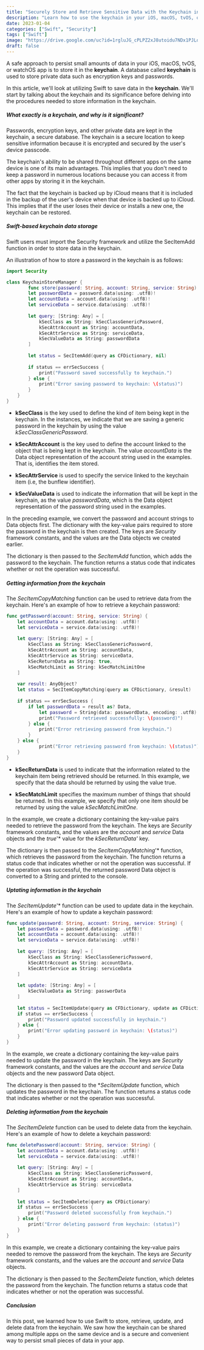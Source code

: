 ```yaml
---
title: "Securely Store and Retrieve Sensitive Data with the Keychain in Swift"
description: "Learn how to use the keychain in your iOS, macOS, tvOS, or watchOS app to safely store and retrieve passwords, encryption keys, and other sensitive data. Learn how to share data between apps using the keychain and how to use iCloud to back up your data. Swift examples that walk you through each step will show you how to use the keychain in your own apps."
date: 2023-01-04
categories: ["Swift", "Security"]
tags: ["Swift"]
image: "https://drive.google.com/uc?id=1rgluJG_cPLPZ2xJ8utoidu7NDx1PJLqA"
draft: false
---
```


A safe approach to persist small amounts of data in your iOS, macOS, tvOS, or watchOS app is to store it in the **keychain**. A database called **keychain** is used to store private data such as encryption keys and passwords.

In this article, we'll look at utilizing Swift to save data in the **keychain**. We'll start by talking about the keychain and its significance before delving into the procedures needed to store information in the keychain.

##### What exactly is a keychain, and why is it significant?
Passwords, encryption keys, and other private data are kept in the keychain, a secure database. The keychain is a secure location to keep sensitive information because it is encrypted and secured by the user's device passcode.

The keychain's ability to be shared throughout different apps on the same device is one of its main advantages. This implies that you don't need to keep a password in numerous locations because you can access it from other apps by storing it in the keychain.

The fact that the keychain is backed up by iCloud means that it is included in the backup of the user's device when that device is backed up to iCloud. This implies that if the user loses their device or installs a new one, the keychain can be restored.

##### Swift-based keychain data storage
Swift users must import the Security framework and utilize the SecItemAdd function in order to store data in the keychain.

An illustration of how to store a password in the keychain is as follows:

```swift
import Security

class KeychainStoreManager {
        func store(password: String, account: String, service: String) {
        let passwordData = password.data(using: .utf8)!
        let accountData = account.data(using: .utf8)!
        let serviceData = service.data(using: .utf8)!
        
        let query: [String: Any] = [
            kSecClass as String: kSecClassGenericPassword,
            kSecAttrAccount as String: accountData,
            kSecAttrService as String: serviceData,
            kSecValueData as String: passwordData
        ]
        
        let status = SecItemAdd(query as CFDictionary, nil)
        
        if status == errSecSuccess {
            print("Password saved successfully to keychain.")
        } else {
            print("Error saving password to keychain: \(status)")
        }
    }
}
```

* **kSecClass** is the key used to define the kind of item being kept in the keychain. In the instances, we indicate that we are saving a generic password in the keychain by using the value *kSecClassGenericPassword*.

* **kSecAttrAccount** is the key used to define the account linked to the object that is being kept in the keychain. The value *accountData*  is the Data object representation of the account string used in the examples. That is, identifies the item stored.

* **kSecAttrService** is used to specify the service linked to the keychain item (i.e, the bunflew identifier).

* **kSecValueData** is used to indicate the information that will be kept in the keychain, as the value *passwordData*, which is the Data object representation of the password string used in the examples.

In the preceding example, we convert the password and account strings to Data objects first. The dictionary with the key-value pairs required to store the password in the keychain is then created. The keys are *Security* framework constants, and the values are the Data objects we created earlier.

The dictionary is then passed to the *SecItemAdd* function, which adds the password to the keychain. The function returns a status code that indicates whether or not the operation was successful.

##### Getting information from the keychain
The *SecItemCopyMatching* function can be used to retrieve data from the keychain. Here's an example of how to retrieve a keychain password:

```swift
func getPassword(account: String, service: String) {
    let accountData = account.data(using: .utf8)!
    let serviceData = service.data(using: .utf8)!
        
    let query: [String: Any] = [
        kSecClass as String: kSecClassGenericPassword,
        kSecAttrAccount as String: accountData,
        kSecAttrService as String: serviceData,
        kSecReturnData as String: true,
        kSecMatchLimit as String: kSecMatchLimitOne
    ]
        
    var result: AnyObject?
    let status = SecItemCopyMatching(query as CFDictionary, &result)
        
    if status == errSecSuccess {
        if let passwordData = result as? Data,
            let password = String(data: passwordData, encoding: .utf8) {
            print("Password retrieved successfully: \(password)")
        } else {
            print("Error retrieving password from keychain.")
        }
    } else {
            print("Error retrieving password from keychain: \(status)")
    }
}
```

* **kSecReturnData** is used to indicate that the information related to the keychain item being retrieved should be returned. In this example, we specify that the data should be returned by using the value true.

* **kSecMatchLimit** specifies the maximum number of things that should be returned.
In this example, we specify that only one item should be returned by using the value *kSecMatchLimitOne*. 

In the example, we create a dictionary containing the key-value pairs needed to retrieve the password from the keychain. The keys are *Security* framework constants, and the values are the *account* and *service* Data objects and the *true*'* value for the **kSecReturnData*'* key.

The dictionary is then passed to the *SecItemCopyMatching*'* function, which retrieves the password from the keychain. The function returns a status code that indicates whether or not the operation was successful. If the operation was successful, the returned password Data object is converted to a String and printed to the console.

##### Uptating information in the keychain

The *SecItemUpdate*'* function can be used to update data in the keychain. Here's an example of how to update a keychain password:

```swift
func update(password: String, account: String, service: String) {
    let passworData = password.data(using: .utf8)!
    let accountData = account.data(using: .utf8)!
    let serviceData = service.data(using: .utf8)!
        
    let query: [String: Any] = [
        kSecClass as String: kSecClassGenericPassword,
        kSecAttrAccount as String: accountData,
        kSecAttrService as String: serviceData
    ]
        
    let update: [String: Any] = [
        kSecValueData as String: passworData
    ]
        
    let status = SecItemUpdate(query as CFDictionary, update as CFDictionary)
    if status == errSecSuccess {
        print("Password updated successfully in keychain.")
    } else {
        print("Error updating password in keychain: \(status)")
    }
}
```

In the example, we create a dictionary containing the key-value pairs needed to update the password in the keychain. The keys are *Security* framework constants, and the values are the *account* and *service* Data objects and the new password Data object.

The dictionary is then passed to the **SecItemUpdate* function, which updates the password in the keychain. The function returns a status code that indicates whether or not the operation was successful.

##### Deleting information from the keychain

The *SecItemDelete* function can be used to delete data from the keychain. Here's an example of how to delete a keychain password:

```swift
func deletePassword(account: String, service: String) {
    let accountData = account.data(using: .utf8)!
    let serviceData = service.data(using: .utf8)!
        
    let query: [String: Any] = [
        kSecClass as String: kSecClassGenericPassword,
        kSecAttrAccount as String: accountData,
        kSecAttrService as String: serviceData
    ]
        
    let status = SecItemDelete(query as CFDictionary)
    if status == errSecSuccess {
        print("Password deleted successfully from keychain.")
    } else {
        print("Error deleting password from keychain: (status)")
    }
}
```
In this example, we create a dictionary containing the key-value pairs needed to remove the password from the keychain. The keys are *Security* framework constants, and the values are the *account* and *service* Data objects.

The dictionary is then passed to the *SecItemDelete* function, which deletes the password from the keychain. The function returns a status code that indicates whether or not the operation was successful.

##### Conclusion
In this post, we learned how to use Swift to store, retrieve, update, and delete data from the keychain. We saw how the keychain can be shared among multiple apps on the same device and is a secure and convenient way to persist small pieces of data in your app.
